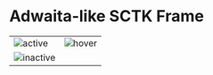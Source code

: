 # Adwaita-like SCTK Frame

|   |   |
|---|---|
|![active](https://i.imgur.com/WdO8e0i.png)|![hover](https://i.imgur.com/oniFIBK.png)|
![inactive](https://i.imgur.com/MTFdSjK.png)|